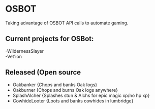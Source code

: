 # OSBOT
Taking advantage of OSBOT API calls to automate gaming.  

## Current projects for OSBot:  
  -WildernessSlayer  
  -Vet'ion  

## Released (Open source
* Oakbanker {Chops and banks Oak logs}  
* Oakburner {Chops and burns Oak logs anywhere}  
* SplashAlcher {Splashes stun & Alchs for epic magic xp/no hp xp}  
* CowhideLooter {Loots and banks cowhides in lumbridge}  
